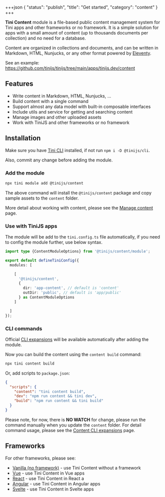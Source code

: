 +++json
{
  "status": "publish",
  "title": "Get started",
  "category": "content"
}
+++

**Tini Content** module is a file-based public content management system for Tini apps and other frameworks or no framework. It is a simple solution for apps with a small amount of content (up to thousands documents per collection) and no need for a database.

Content are organized in collections and documents, and can be written in Markdown, HTML, Nunjucks, or any other format powered by [Eleventy](https://www.11ty.dev/).

See an example: <https://github.com/tinijs/tinijs/tree/main/apps/tinijs.dev/content>

## Features

- Write content in Markdown, HTML, Nunjucks, ...
- Build content with a single command
- Support almost any data model with built-in composable interfaces
- Include utils and service for getting and searching content
- Manage images and other uploaded assets
- Work with TiniJS and other frameworks or no framework

## Installation

Make sure you have [Tini CLI](/cli) installed, if not run `npm i -D @tinijs/cli`.

Also, commit any change before adding the module.

### Add the module

```sh
npx tini module add @tinijs/content
```

The above command will install the `@tinijs/content` package and copy sample assets to the `content` folder.

More detail about working with content, please see the [Manage content](/module/content-manage) page.

### Use with TiniJS apps

The module will be add to the `tini.config.ts` file automatically, if you need to config the module further, use below syntax.

```ts
import type {ContentModuleOptions} from '@tinijs/content/module';

export default defineTiniConfig({
  modules: [

    [
      '@tinijs/content',
      {
        dir: 'app-content', // default is 'content'
        outDir: 'public', // default is 'app/public'
      } as ContentModuleOptions
    ]

  ]
});
```

### CLI commands

Official [CLI expansions](/cli/expansion) will be available automatically after adding the module.

Now you can build the content using the `content build` command:

```sh
npx tini content build
```

Or, add scripts to `package.json`:

```json
{
  "scripts": {
    "content": "tini content build",
    "dev": "npm run content && tini dev",
    "build": "npm run content && tini build"
  }
}
```

Please note, for now, there is **NO WATCH** for change, please run the command manually when you update the `content` folder. For detail command usage, please see the [Content CLI expansions](/module/content-cli) page.

## Frameworks

For other frameworks, please see:

- [Vanilla (no framework)](/module/content-no-framework) - use Tini Content without a framework
- [Vue](/module/content-vue) - use Tini Content in Vue apps
- [React](/module/content-react) - use Tini Content in React a
- [Angular](/module/content-angular) - use Tini Content in Angular apps
- [Svelte](/module/content-svelte) - use Tini Content in Svelte apps
